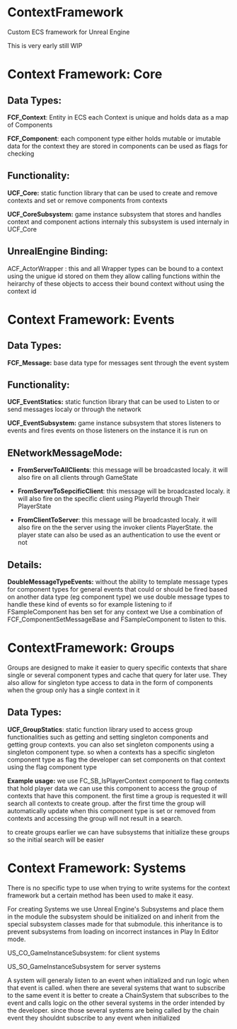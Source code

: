 # ContextFramework

Custom ECS framework for Unreal Engine

This is very early still WIP

# Context Framework: Core

## Data Types:

**FCF_Context**: Entity in ECS each Context is unique and holds data as a map of Components

**FCF_Component**: each component type either holds mutable or imutable data for the context they are stored in components can be used as flags for checking 


## Functionality:



**UCF_Core:** static function library that can be used to create and remove contexts and set or remove components from contexts


**UCF_CoreSubsystem:** game instance subsystem that stores and handles context and component actions internaly this subsystem is used internaly in UCF_Core


## UnrealEngine Binding:

ACF_ActorWrapper : this and all Wrapper types can be bound to a context using the unigue id stored on them they allow calling functions within the heirarchy of these objects to access their bound context without using the context id


# Context Framework: Events

## Data Types:

**FCF_Message:** base data type for messages sent through the  event system

## Functionality:



**UCF_EventStatics:** static function library that can be used to Listen to or send messages localy or through the network


**UCF_EventSubsystem:** game instance subsystem that stores listeners to events and fires events on those listeners on the instance it is run on


## ENetworkMessageMode:

- **FromServerToAllClients**: this message will be broadcasted localy. it will also fire on all clients through GameState

- **FromServerToSepcificClient**: this message will be broadcasted localy. it will also fire on the specific client using PlayerId through Their PlayerState

- **FromClientToServer**: this message will be broadcasted localy. it will also fire on the the server using the invoker clients PlayerState. the player state can also be used as an authentication to use the event or not


## Details:

**DoubleMessageTypeEvents:** without the ability to template message types for component types for general events that could or should be fired based on another data type (eg component type) we use double message types to handle these kind of events so for example listening to if FSampleComponent has ben set for any context we Use a combination of FCF_ComponentSetMessageBase and FSampleComponent to listen to this.

# ContextFramework: Groups

Groups are designed to make it easier to query specific contexts that share single or several component types and cache that query for later use. 
They also allow for singleton type access to data in the form of components when the group only has a single context in it

## Data Types: 

**UCF_GroupStatics**: static function library used to access group functionalities such as getting and setting singleton components and getting group contexts. you can also set singleton components using a singleton component type. so when a contexts has a specific singleton component type as flag the developer can set components on that context using the flag component type


**Example usage:** we use FC_SB_IsPlayerContext component to flag contexts that hold player data we can use this component to access the group of contexts that have this component. the first time a group is requested it will search all contexts to create group. after the first time the group will automatically update when this component type is set or removed from contexts and accessing the group will not result in a search.

to create groups earlier we can have subsystems that initialize these groups so the initial search will be easier


# Context Framework: Systems

There is no specific type to use when trying to write systems for the context framework but a certain method has been used to make it easy.

For creating Systems we use Unreal Engine's Subsystems and place them in the module the subsystem should be initialized on and inherit from the special subsystem classes made for that submodule. this inheritance is to prevent subsystems from loading on incorrect instances in Play In Editor mode.

US_CO_GameInstanceSubsystem: for client systems

US_SO_GameInstanceSubsystem for server systems

A system will generaly listen to an event when initialized and run logic when that event is called. when there are several systems that want to subscribe to the same event it is better to create a ChainSystem that subscribes to the event and calls logic on the other several systems in the order intended by the developer. since those several systems are being called by the chain event they shouldnt subscribe to any event when initialized
